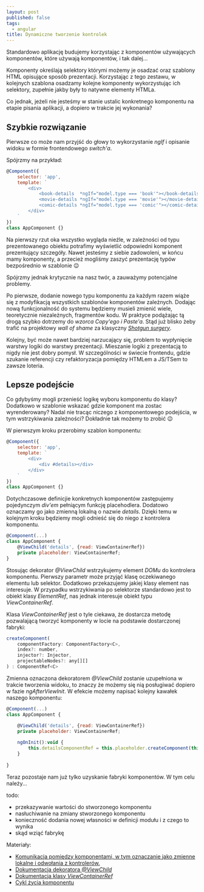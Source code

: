 ```yaml
---
layout: post
published: false
tags:
  - angular
title: Dynamiczne tworzenie kontrolek
---
```


Standardowo aplikację budujemy korzystając z komponentów używających komponentów, które używają komponentów, i tak dalej...

Komponenty określają selektory którymi możemy je osadzać oraz szablony HTML opisujące sposób prezentacji. Korzystając z tego zestawu, w kolejnych szablona osadzamy kolejne komponenty wykorzystując ich selektory, zupełnie jakby były to natywne elementy HTMLa.

Co jednak, jeżeli nie jesteśmy w stanie ustalic konkretnego komponentu na etapie pisania aplikacji, a dopiero w trakcie jej wykonania?

## Szybkie rozwiązanie

Pierwsze co może nam przyjść do głowy to wykorzystanie _ngIf_ i opisanie widoku w formie frontendowego _switch'a_.

Spójrzmy na przykład:

```javascript
@Component({
  	selector: 'app',
    template: `
      	<div>
        	<book-details  *ngIf="model.type === 'book'"></book-details>
            <movie-details *ngIf="model.type === 'movie'"></movie-details>
            <comic-details *ngIf="model.type === 'comic'"></comic-details>
        </div>
    `
})
class AppComponent {}
```
    
Na pierwszy rzut oka wszystko wygląda nieźle, w zależności od typu prezentowanego obiektu potrafimy wyświetlić odpowiedni komponent prezentujący szczegóły. Nawet jesteśmy z siebie zadowoleni, w końcu mamy komponenty, a przecież mogliśmy zaszyć prezentację typów bezpośrednio w szablonie :wink:

Spójrzmy jednak krytycznie na nasz twór, a zauważymy potencjalne problemy.

Po pierwsze, dodanie nowego typu komponentu za każdym razem wiąże się z modyfikacją wszystkich szablonów komponentów zależnych. Dodając nową funkcjonalność do systemu będziemy musieli zmienić wiele, teoretycznie niezależnych, fragmentów kodu. W praktyce podążając tą drogą szybko dotrzemy do _wzorca Copy'ego i Paste'a_. Stąd już blisko żeby trafić na projektowy _wall of shame_ za klasyczny [_Shotgun surgery_](https://en.wikipedia.org/wiki/Shotgun_surgery).

Kolejny, być może nawet bardziej narzucający się, problem to wypłynięcie warstwy logiki do warstwy prezentacji. Mieszanie logiki z prezentacją to nigdy nie jest dobry pomysł. W szczególności w świecie frontendu, gdzie szukanie referencji czy refaktoryzacja pomiędzy HTMLem a JS/TSem to zawsze loteria.

## Lepsze podejście

Co gdybyśmy mogli przenieść logikę wyboru komponentu do klasy? Dodatkowo w szablonie wskazać gdzie komponent ma zostac wyrenderowany? Nadal nie tracąc niczego z komponentowego podejścia, w tym wstrzykiwania zależności? Dokładnie tak możemy to zrobić :wink:

W pierwszym kroku przerobimy szablon komponentu:

```javascript
@Component({
	selector: 'app',
	template: `
		<div>
			<div #details></div>
		</div>
	`
})
class AppComponent {}
```

Dotychczasowe definicjie konkretnych komponentów zastępujemy pojedynczym _div'em_ pełniącym funkcję placehodlera. Dodatowo oznaczamy go jako zmienną lokalną o nazwie _details_. Dzięki temu w kolejnym kroku będziemy mogli odnieść się do niego z kontrolera komponentu.

```javascript
@Component(...)
class AppComponent {
	@ViewChild('details', {read: ViewContainerRef})
	private placeholder: ViewContainerRef;
}
```

Stosując dekorator _@ViewChild_ wstrzykujemy element _DOMu_ do kontrolera komponentu. Pierwszy parametr może przyjąć klasę oczekiwanego elementu lub selektor. Dodatkowo przekazujemy jakiej klasy element nas interesuje. W przypadku wstrzykiwania po selektorze standardowo jest to obiekt klasy _ElementRef_, nas jednak interesuje obiekt typu _ViewContainerRef_.

Klasa _ViewContainerRef_ jest o tyle ciekawa, że dostarcza metodę pozwalającą tworzyć komponenty w locie na podstawie dostarczonej fabryki:

```javascript
createComponent(
	componentFactory: ComponentFactory<C>, 
    index?: number, 
    injector?: Injector, 
    projectableNodes?: any[][]
) : ComponentRef<C>
```

Zmienna oznaczona dekoratorem _@ViewChild_ zostanie uzupełniona w trakcie tworzenia widoku, to znaczy że możemy się nią posługiwać dopiero w fazie _ngAfterViewInit_. W efekcie możemy napisać kolejny kawałek naszego komponentu:

```javascript
@Component(...)
class AppComponent {

	@ViewChild('details', {read: ViewContainerRef})
	private placeholder: ViewContainerRef;
    
    ngOnInit():void {
    	this.detailsComponentRef = this.placeholder.createComponent(this.detailsComponentFactory);
    }
    
}
```

Teraz pozostaje nam już tylko uzyskanie fabryki komponentów. W tym celu należy...

todo:
- przekazywanie wartości do stworzonego komponentu
- nasłuchiwanie na zmiany stworzonego komponentu
- konieczność dodania nowej własności w definicji modułu i z czego to wynika
- skąd wziąć fabrykę

Materiały:
- [Komunikacja pomiędzy komponentami, w tym oznaczanie jako zmienne lokalne i odwołania z kontrolerów.](https://angular.io/docs/ts/latest/cookbook/component-communication.html#!#parent-to-child-local-var)
- [Dokumentacja dekoratora _@ViewChild_](https://angular.io/docs/ts/latest/api/core/index/ViewChild-decorator.html)
- [Dokumentacja klasy _ViewContainerRef_](https://angular.io/docs/ts/latest/api/core/index/ViewContainerRef-class.html)
- [Cykl życia komponentu](https://angular.io/docs/ts/latest/guide/lifecycle-hooks.html)